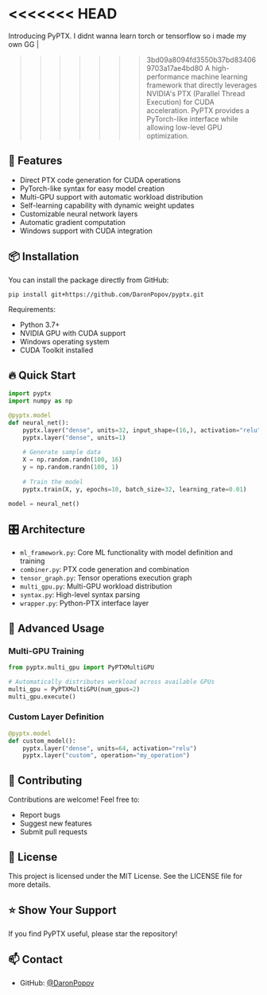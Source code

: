 
<<<<<<< HEAD
=======
Introducing PyPTX. I didnt wanna learn torch or tensorflow so i made my own GG
|


>>>>>>> 3bd09a8094fd3550b37bd834069703a17ae4bd80
A high-performance machine learning framework that directly leverages NVIDIA's PTX (Parallel Thread Execution) for CUDA acceleration. PyPTX provides a PyTorch-like interface while allowing low-level GPU optimization.

## 🚀 Features

- Direct PTX code generation for CUDA operations
- PyTorch-like syntax for easy model creation
- Multi-GPU support with automatic workload distribution
- Self-learning capability with dynamic weight updates
- Customizable neural network layers
- Automatic gradient computation
- Windows support with CUDA integration

## 📦 Installation

You can install the package directly from GitHub:

```sh
pip install git+https://github.com/DaronPopov/pyptx.git
```

Requirements:
- Python 3.7+
- NVIDIA GPU with CUDA support
- Windows operating system
- CUDA Toolkit installed

## 🔥 Quick Start

```python
import pyptx
import numpy as np

@pyptx.model
def neural_net():
    pyptx.layer("dense", units=32, input_shape=(16,), activation="relu")
    pyptx.layer("dense", units=1)
    
    # Generate sample data
    X = np.random.randn(100, 16)
    y = np.random.randn(100, 1)
    
    # Train the model
    pyptx.train(X, y, epochs=10, batch_size=32, learning_rate=0.01)

model = neural_net()
```

## 🎛 Architecture

- `ml_framework.py`: Core ML functionality with model definition and training
- `combiner.py`: PTX code generation and combination
- `tensor_graph.py`: Tensor operations execution graph
- `multi_gpu.py`: Multi-GPU workload distribution
- `syntax.py`: High-level syntax parsing
- `wrapper.py`: Python-PTX interface layer

## 🔧 Advanced Usage

### Multi-GPU Training

```python
from pyptx.multi_gpu import PyPTXMultiGPU

# Automatically distributes workload across available GPUs
multi_gpu = PyPTXMultiGPU(num_gpus=2)
multi_gpu.execute()
```

### Custom Layer Definition

```python
@pyptx.model
def custom_model():
    pyptx.layer("dense", units=64, activation="relu")
    pyptx.layer("custom", operation="my_operation")
```

## 🤝 Contributing

Contributions are welcome! Feel free to:
- Report bugs
- Suggest new features
- Submit pull requests

## 📄 License

This project is licensed under the MIT License. See the LICENSE file for more details.

## ⭐ Show Your Support

If you find PyPTX useful, please star the repository!

## 📫 Contact

- GitHub: [@DaronPopov](https://github.com/DaronPopov)



